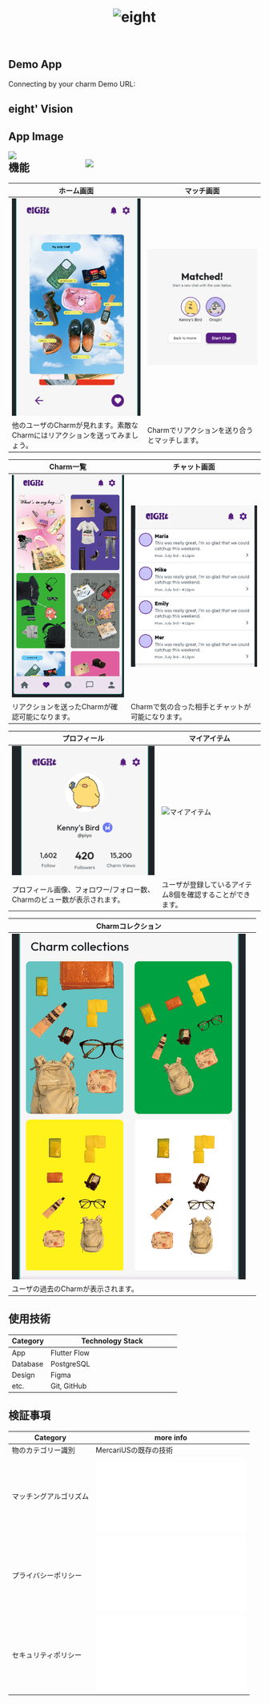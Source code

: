<!-- header -->
<h1 align="center">
    <img src="https://storage.googleapis.com/flutterflow-io-6f20.appspot.com/teams/CHZs7LSoNO8ZEIbYf7UE/assets/x09bhggwo99a/eight.png" alt="eight" width="200" height="200" />
</h1>
<br>

<h2>

## Demo App
Connecting by your charm
Demo URL: 

## eight' Vision


## App Image
<p>
    <img align="left" width="350" src="https://storage.googleapis.com/flutterflow-io-6f20.appspot.com/teams/CHZs7LSoNO8ZEIbYf7UE/assets/ztapxa0mcse5/image2.png" />
</p>

<p>
    <img align="right" width="350" src="https://storage.googleapis.com/flutterflow-io-6f20.appspot.com/teams/CHZs7LSoNO8ZEIbYf7UE/assets/3tlgb8ma4uh2/image1.png" />
</p>
</h2>


<h3>

## 機能
| ホーム画面 | マッチ画面 |
| ---- | ---- |
| ![ホーム画面](./img/pic5.png) | ![マッチ画面](./img/pic6.png) |
| 他のユーザのCharmが見れます。素敵なCharmにはリアクションを送ってみましょう。 | Charmでリアクションを送り合うとマッチします。 |

| Charm一覧 | チャット画面 |
| ---- | ---- |
| ![charm一覧](./img/pic4.png) | ![チャット画面](./img/pic3.png) |
| リアクションを送ったCharmが確認可能になります。 | Charmで気の合った相手とチャットが可能になります。 |

| プロフィール | マイアイテム |
| ---- | ---- |
| ![プロフィール画面](./img/pic1.png) | ![マイアイテム]() |
| プロフィール画像、フォロワー/フォロー数、Charmのビュー数が表示されます。 | ユーザが登録しているアイテム8個を確認することができます。 |

| Charmコレクション |  |
| ---- | ---- |
| ![charmコレクション](./img/pic2.png) |  |
| ユーザの過去のCharmが表示されます。 |  |


## 使用技術
| Category          | Technology Stack                                     |
| ----------------- | --------------------------------------------------   |
| App　　           |  Flutter Flow　　　　　　　　　　　　                  |
| Database          | PostgreSQL                                           |
| Design            | Figma                                                |
| etc.              | Git, GitHub                                          |


## 検証事項
| Category | more info |
| -------- | ---------------- |
| 物のカテゴリー識別 | MercariUSの既存の技術 |
| マッチングアルゴリズム | ![Algorithm詳細](./Algorithm.md) |
| プライバシーポリシー | ![PrivacyPolicy](./PrivacyPolicy.md) |
| セキュリティポリシー | ![SecurityPolicy](./SecurityPolicy.md) |
</h3>
